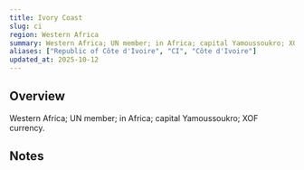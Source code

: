 ```yaml
---
title: Ivory Coast
slug: ci
region: Western Africa
summary: Western Africa; UN member; in Africa; capital Yamoussoukro; XOF currency.
aliases: ["Republic of Côte d'Ivoire", "CI", "Côte d'Ivoire"]
updated_at: 2025-10-12
---
```


## Overview

Western Africa; UN member; in Africa; capital Yamoussoukro; XOF currency.

## Notes

<!-- Add your first note below -->

